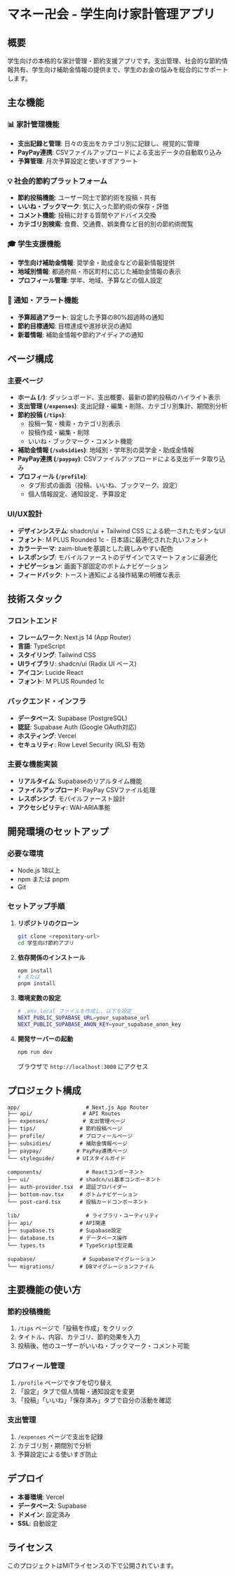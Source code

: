 # マネー卍会 - 学生向け家計管理アプリ

## 概要
学生向けの本格的な家計管理・節約支援アプリです。支出管理、社会的な節約情報共有、学生向け補助金情報の提供まで、学生のお金の悩みを総合的にサポートします。

## 主な機能

### 📊 家計管理機能
- **支出記録と管理**: 日々の支出をカテゴリ別に記録し、視覚的に管理
- **PayPay連携**: CSVファイルアップロードによる支出データの自動取り込み
- **予算管理**: 月次予算設定と使いすぎアラート

### 💡 社会的節約プラットフォーム
- **節約投稿機能**: ユーザー同士で節約術を投稿・共有
- **いいね・ブックマーク**: 気に入った節約術の保存・評価
- **コメント機能**: 投稿に対する質問やアドバイス交換
- **カテゴリ別検索**: 食費、交通費、娯楽費など目的別の節約術閲覧

### 🎓 学生支援機能
- **学生向け補助金情報**: 奨学金・助成金などの最新情報提供
- **地域別情報**: 都道府県・市区町村に応じた補助金情報の表示
- **プロフィール管理**: 学年、地域、予算などの個人設定

### 🔔 通知・アラート機能
- **予算超過アラート**: 設定した予算の80%超過時の通知
- **節約目標通知**: 目標達成や進捗状況の通知
- **新着情報**: 補助金情報や節約アイディアの通知

## ページ構成

### 主要ページ

- **ホーム (`/`)**: ダッシュボード、支出概要、最新の節約投稿のハイライト表示
- **支出管理 (`/expenses`)**: 支出記録・編集・削除、カテゴリ別集計、期間別分析
- **節約投稿 (`/tips`)**: 
  - 投稿一覧・検索・カテゴリ別表示
  - 投稿作成・編集・削除
  - いいね・ブックマーク・コメント機能
- **補助金情報 (`/subsidies`)**: 地域別・学年別の奨学金・助成金情報
- **PayPay連携 (`/paypay`)**: CSVファイルアップロードによる支出データ取り込み
- **プロフィール (`/profile`)**: 
  - タブ形式の画面（投稿、いいね、ブックマーク、設定）
  - 個人情報設定、通知設定、予算設定

### UI/UX設計

- **デザインシステム**: shadcn/ui + Tailwind CSS による統一されたモダンなUI
- **フォント**: M PLUS Rounded 1c - 日本語に最適化された丸いフォント
- **カラーテーマ**: zaim-blueを基調とした親しみやすい配色
- **レスポンシブ**: モバイルファーストのデザインでスマートフォンに最適化
- **ナビゲーション**: 画面下部固定のボトムナビゲーション
- **フィードバック**: トースト通知による操作結果の明確な表示

## 技術スタック

### フロントエンド
- **フレームワーク**: Next.js 14 (App Router)
- **言語**: TypeScript
- **スタイリング**: Tailwind CSS
- **UIライブラリ**: shadcn/ui (Radix UI ベース)
- **アイコン**: Lucide React
- **フォント**: M PLUS Rounded 1c

### バックエンド・インフラ
- **データベース**: Supabase (PostgreSQL)
- **認証**: Supabase Auth (Google OAuth対応)
- **ホスティング**: Vercel
- **セキュリティ**: Row Level Security (RLS) 有効

### 主要な機能実装
- **リアルタイム**: Supabaseのリアルタイム機能
- **ファイルアップロード**: PayPay CSVファイル処理
- **レスポンシブ**: モバイルファースト設計
- **アクセシビリティ**: WAI-ARIA準拠

## 開発環境のセットアップ

### 必要な環境
- Node.js 18以上
- npm または pnpm
- Git

### セットアップ手順
1. **リポジトリのクローン**
   ```bash
   git clone <repository-url>
   cd 学生向け節約アプリ
   ```

2. **依存関係のインストール**
   ```bash
   npm install
   # または
   pnpm install
   ```

3. **環境変数の設定**
   ```bash
   # .env.local ファイルを作成し、以下を設定
   NEXT_PUBLIC_SUPABASE_URL=your_supabase_url
   NEXT_PUBLIC_SUPABASE_ANON_KEY=your_supabase_anon_key
   ```

4. **開発サーバーの起動**
   ```bash
   npm run dev
   ```
   ブラウザで `http://localhost:3000` にアクセス

## プロジェクト構成

```
app/                     # Next.js App Router
├── api/                # API Routes
├── expenses/           # 支出管理ページ
├── tips/              # 節約投稿ページ
├── profile/           # プロフィールページ
├── subsidies/         # 補助金情報ページ
├── paypay/           # PayPay連携ページ
└── styleguide/       # UIスタイルガイド

components/              # Reactコンポーネント
├── ui/                # shadcn/ui基本コンポーネント
├── auth-provider.tsx  # 認証プロバイダー
├── bottom-nav.tsx     # ボトムナビゲーション
└── post-card.tsx      # 投稿カードコンポーネント

lib/                     # ライブラリ・ユーティリティ
├── api/               # API関連
├── supabase.ts        # Supabase設定
├── database.ts        # データベース操作
└── types.ts           # TypeScript型定義

supabase/               # Supabaseマイグレーション
└── migrations/        # DBマイグレーションファイル
```

## 主要機能の使い方

### 節約投稿機能
1. `/tips` ページで「投稿を作成」をクリック
2. タイトル、内容、カテゴリ、節約効果を入力
3. 投稿後、他のユーザーがいいね・ブックマーク・コメント可能

### プロフィール管理
1. `/profile` ページでタブを切り替え
2. 「設定」タブで個人情報・通知設定を変更
3. 「投稿」「いいね」「保存済み」タブで自分の活動を確認

### 支出管理
1. `/expenses` ページで支出を記録
2. カテゴリ別・期間別で分析
3. 予算設定による使いすぎ防止

## デプロイ
- **本番環境**: Vercel
- **データベース**: Supabase
- **ドメイン**: 設定済み
- **SSL**: 自動設定

## ライセンス
このプロジェクトはMITライセンスの下で公開されています。
